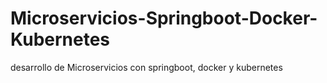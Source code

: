 # Microservicios-Springboot-Docker-Kubernetes

desarrollo de Microservicios con springboot, docker y kubernetes


